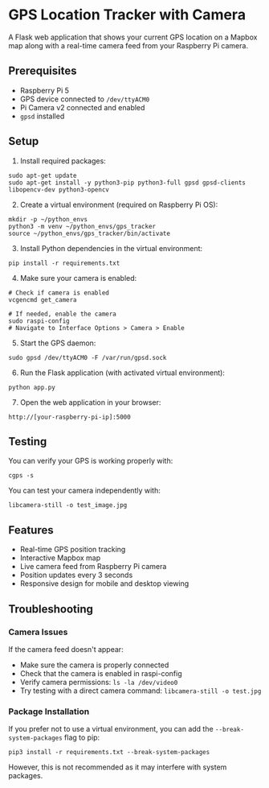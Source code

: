 # GPS Location Tracker with Camera

A Flask web application that shows your current GPS location on a Mapbox map along with a real-time camera feed from your Raspberry Pi camera.

## Prerequisites

- Raspberry Pi 5
- GPS device connected to `/dev/ttyACM0`
- Pi Camera v2 connected and enabled
- `gpsd` installed

## Setup

1. Install required packages:
```
sudo apt-get update
sudo apt-get install -y python3-pip python3-full gpsd gpsd-clients libopencv-dev python3-opencv
```

2. Create a virtual environment (required on Raspberry Pi OS):
```
mkdir -p ~/python_envs
python3 -m venv ~/python_envs/gps_tracker
source ~/python_envs/gps_tracker/bin/activate
```

3. Install Python dependencies in the virtual environment:
```
pip install -r requirements.txt
```

4. Make sure your camera is enabled:
```
# Check if camera is enabled
vcgencmd get_camera

# If needed, enable the camera
sudo raspi-config
# Navigate to Interface Options > Camera > Enable
```

5. Start the GPS daemon:
```
sudo gpsd /dev/ttyACM0 -F /var/run/gpsd.sock
```

6. Run the Flask application (with activated virtual environment):
```
python app.py
```

7. Open the web application in your browser:
```
http://[your-raspberry-pi-ip]:5000
```

## Testing

You can verify your GPS is working properly with:
```
cgps -s
```

You can test your camera independently with:
```
libcamera-still -o test_image.jpg
```

## Features

- Real-time GPS position tracking
- Interactive Mapbox map
- Live camera feed from Raspberry Pi camera
- Position updates every 3 seconds
- Responsive design for mobile and desktop viewing

## Troubleshooting

### Camera Issues

If the camera feed doesn't appear:
- Make sure the camera is properly connected
- Check that the camera is enabled in raspi-config
- Verify camera permissions: `ls -la /dev/video0`
- Try testing with a direct camera command: `libcamera-still -o test.jpg`

### Package Installation

If you prefer not to use a virtual environment, you can add the `--break-system-packages` flag to pip:
```
pip3 install -r requirements.txt --break-system-packages
```
However, this is not recommended as it may interfere with system packages. 